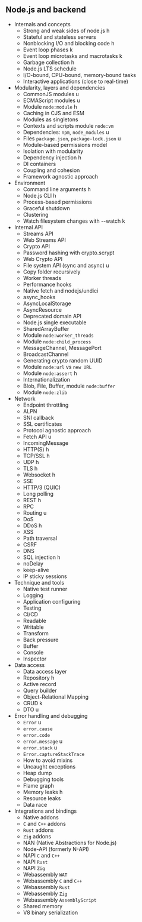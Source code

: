 ## Node.js and backend

- Internals and concepts
  - Strong and weak sides of node.js h
  - Stateful and stateless servers
  - Nonblocking I/O and blocking code h
  - Event loop phases k
  - Event loop microtasks and macrotasks k
  - Garbage collection h
  - Node.js LTS schedule
  - I/O-bound, CPU-bound, memory-bound tasks
  - Interactive applications (close to real-time)
- Modularity, layers and dependencies
  - CommonJS modules u
  - ECMAScript modules u
  - Module `node:module` h
  - Caching in CJS and ESM
  - Modules as singletons
  - Contexts and scripts module `node:vm`
  - Dependencies: `npm`, `node_modules` u
  - Files `package.json`, `package-lock.json` u
  - Module-based permissions model
  - Isolation with modularity
  - Dependency injection h
  - DI containers
  - Coupling and cohesion
  - Framework agnostic approach
- Environment
  - Command line arguments h
  - Node.js CLI h
  - Process-based permissions
  - Graceful shutdown
  - Clustering
  - Watch filesystem changes with --watch k
- Internal API
  - Streams API
  - Web Streams API
  - Crypto API
  - Password hashing with crypto.scrypt
  - Web Crypto API
  - File system API (sync and async) u
  - Copy folder recursively
  - Worker threads
  - Performance hooks
  - Native fetch and nodejs/undici
  - async_hooks
  - AsyncLocalStorage
  - AsyncResource
  - Deprecated domain API
  - Node.js single executable
  - SharedArrayBuffer
  - Module `node:worker_threads`
  - Module `node:child_process`
  - MessageChannel, MessagePort
  - BroadcastChannel
  - Generating crypto random UUID
  - Module `node:url` vs `new URL`
  - Module `node:assert` h
  - Internationalization
  - Blob, File, Buffer, module `node:buffer`
  - Module `node:zlib`
- Network
  - Endpoint throttling
  - ALPN
  - SNI callback
  - SSL certificates
  - Protocol agnostic approach
  - Fetch API u
  - IncomingMessage
  - HTTP(S) h
  - TCP/SSL h
  - UDP h
  - TLS h
  - Websocket h
  - SSE
  - HTTP/3 (QUIC)
  - Long polling
  - REST h
  - RPC
  - Routing u
  - DoS
  - DDoS h
  - XSS
  - Path traversal
  - CSRF
  - DNS
  - SQL injection h
  - noDelay
  - keep-alive
  - IP sticky sessions
- Technique and tools
  - Native test runner
  - Logging
  - Application configuring
  - Testing
  - CI/CD
  - Readable
  - Writable
  - Transform
  - Back pressure
  - Buffer
  - Console
  - Inspector
- Data access
  - Data access layer
  - Repository h
  - Active record
  - Query builder
  - Object-Relational Mapping
  - CRUD k
  - DTO u
- Error handling and debugging
  - `Error` u
  - `error.cause`
  - `error.code`
  - `error.message` u
  - `error.stack` u
  - `Error.captureStackTrace`
  - How to avoid mixins
  - Uncaught exceptions
  - Heap dump
  - Debugging tools
  - Flame graph
  - Memory leaks h
  - Resource leaks
  - Data race
- Integrations and bindings
  - Native addons
  - `C` and `C++` addons
  - `Rust` addons
  - `Zig` addons
  - NAN (Native Abstractions for Node.js)
  - Node-API (formerly N-API)
  - NAPI `C` and `C++`
  - NAPI `Rust`
  - NAPI `Zig`
  - Webassembly `WAT`
  - Webassembly `C` and `C++`
  - Webassembly `Rust`
  - Webassembly `Zig`
  - Webassembly `AssemblyScript`
  - Shared memory
  - V8 binary serialization
